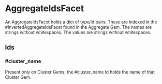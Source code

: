 # AggregateIdsFacet

An AggregateIdsFacet holds a dict of type/id pairs.
These are indexed in the #InvertedAggregateIdsFacet
found in the Aggregate Gem.
The names are strings without whitespaces.
The values are strings without whitespaces.

## Ids

### #cluster_name

Present only on Cluster Gems, the 
#cluster_name Id holds the name of that 
Cluster Gem.
